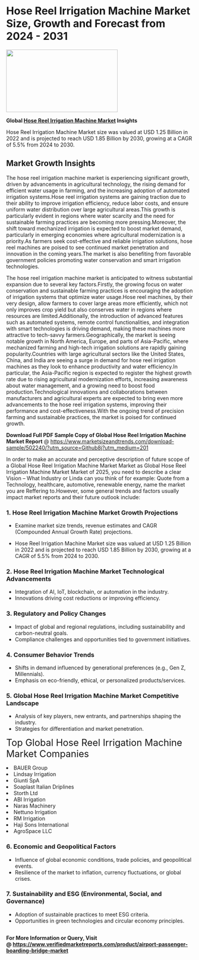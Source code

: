 <H1>Hose Reel Irrigation Machine Market Size, Growth and Forecast from 2024 - 2031</H1><img class="aligncenter size-medium wp-image-584254" src="https://thirdeyenews.in/wp-content/uploads/2024/09/Global-Market-Research-300x168.jpeg" alt="" width="300" height="168" /><p><strong>Global&nbsp;<a href="https://www.marketsizeandtrends.com/download-sample/502240/?utm_source=Github8j?utm_medium=201">Hose Reel Irrigation Machine Market</a> Insights</strong></p><p>Hose Reel Irrigation Machine Market size was valued at USD 1.25 Billion in 2022 and is projected to reach USD 1.85 Billion by 2030, growing at a CAGR of 5.5% from 2024 to 2030.</p><p><h2>Market Growth Insights</h2> <p>The hose reel irrigation machine market is experiencing significant growth, driven by advancements in agricultural technology, the rising demand for efficient water usage in farming, and the increasing adoption of automated irrigation systems.Hose reel irrigation systems are gaining traction due to their ability to improve irrigation efficiency, reduce labor costs, and ensure uniform water distribution over large agricultural areas.This growth is particularly evident in regions where water scarcity and the need for sustainable farming practices are becoming more pressing.Moreover, the shift toward mechanized irrigation is expected to boost market demand, particularly in emerging economies where agricultural modernization is a priority.As farmers seek cost-effective and reliable irrigation solutions, hose reel machines are poised to see continued market penetration and innovation in the coming years.The market is also benefiting from favorable government policies promoting water conservation and smart irrigation technologies.</p> <p>The hose reel irrigation machine market is anticipated to witness substantial expansion due to several key factors.Firstly, the growing focus on water conservation and sustainable farming practices is encouraging the adoption of irrigation systems that optimize water usage.Hose reel machines, by their very design, allow farmers to cover large areas more efficiently, which not only improves crop yield but also conserves water in regions where resources are limited.Additionally, the introduction of advanced features such as automated systems, remote control functionalities, and integration with smart technologies is driving demand, making these machines more attractive to tech-savvy farmers.Geographically, the market is seeing notable growth in North America, Europe, and parts of Asia-Pacific, where mechanized farming and high-tech irrigation solutions are rapidly gaining popularity.Countries with large agricultural sectors like the United States, China, and India are seeing a surge in demand for hose reel irrigation machines as they look to enhance productivity and water efficiency.In particular, the Asia-Pacific region is expected to register the highest growth rate due to rising agricultural modernization efforts, increasing awareness about water management, and a growing need to boost food production.Technological innovations and collaborations between manufacturers and agricultural experts are expected to bring even more advancements to the hose reel irrigation systems, improving their performance and cost-effectiveness.With the ongoing trend of precision farming and sustainable practices, the market is poised for continued growth.<p><span class=""><strong>Download Full PDF Sample Copy of Global Hose Reel Irrigation Machine Market Report</strong> @ <a href="https://www.marketsizeandtrends.com/download-sample/502240/?utm_source=Github8j?utm_medium=201" target="_blank">https://www.marketsizeandtrends.com/download-sample/502240/?utm_source=Github8j?utm_medium=201</a></span></p><p>In order to make an accurate and perceptive description of future scope of a Global&nbsp;Hose Reel Irrigation Machine Market Market as Global&nbsp;Hose Reel Irrigation Machine Market Market of 2025, you need to describe a clear Vision &ndash; What Industry or Linda can you think of for example: Quote from a Technology, healthcare, automotive, renewable energy, name the market you are Reffering to.However, some general trends and factors usually impact market reports and their future outlook include:</p><h3>1.&nbsp;<strong>Hose Reel Irrigation Machine Market Growth Projections</strong></h3><ul><li>Examine market size trends, revenue estimates and CAGR (Compounded Annual Growth Rate) projections.</li><li><p>Hose Reel Irrigation Machine Market size was valued at USD 1.25 Billion in 2022 and is projected to reach USD 1.85 Billion by 2030, growing at a CAGR of 5.5% from 2024 to 2030.</p></li></ul><h3>2.&nbsp;<strong>Hose Reel Irrigation Machine Market Technological Advancements</strong></h3><ul><li>Integration of AI, IoT, blockchain, or automation in the industry.</li><li>Innovations driving cost reductions or improving efficiency.</li></ul><h3>3.&nbsp;<strong>Regulatory and Policy Changes</strong></h3><ul><li>Impact of global and regional regulations, including sustainability and carbon-neutral goals.</li><li>Compliance challenges and opportunities tied to government initiatives.</li></ul><h3>4.&nbsp;<strong>Consumer Behavior Trends</strong></h3><ul><li>Shifts in demand influenced by generational preferences (e.g., Gen Z, Millennials).</li><li>Emphasis on eco-friendly, ethical, or personalized products/services.</li></ul><h3>5.&nbsp;<strong>Global Hose Reel Irrigation Machine Market Competitive Landscape</strong></h3><ul><li>Analysis of key players, new entrants, and partnerships shaping the industry.</li><li>Strategies for differentiation and market penetration.</li></ul><p data-pm-slice="1 1 []"><span style="color: inherit; font-family: inherit; font-size: 25px;">Top Global Hose Reel Irrigation Machine Market Companies</span></p><div class="" data-test-id=""><p><li>BAUER Group</li><li> Lindsay Irrigation</li><li> Giunti SpA</li><li> Soaplast Italian Driplines</li><li> Storth Ltd</li><li> ABI Irrigation</li><li> Naras Machinery</li><li> Nettuno Irrigation</li><li> RM Irrigation</li><li> Haji Sons International</li><li> AgroSpace LLC</li></p></div><h3>6.&nbsp;<strong>Economic and Geopolitical Factors</strong></h3><ul><li>Influence of global economic conditions, trade policies, and geopolitical events.</li><li>Resilience of the market to inflation, currency fluctuations, or global crises.</li></ul><h3>7.&nbsp;<strong>Sustainability and ESG (Environmental, Social, and Governance)</strong></h3><ul><li>Adoption of sustainable practices to meet ESG criteria.</li><li>Opportunities in green technologies and circular economy principles.</li></ul><h2><strong style="font-size: 14px;">For More Information or Query, Visit @&nbsp;</strong><a style="background-color: #ffffff; font-size: 14px;" href="https://www.marketsizeandtrends.com/report/hose-reel-irrigation-machine-market/" target="_blank">https://www.verifiedmarketreports.com/product/airport-passenger-boarding-bridge-market</a></h2>